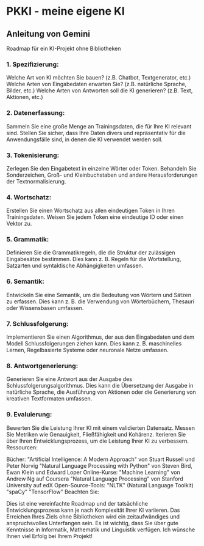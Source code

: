 #  PKKI - meine eigene KI

## Anleitung von Gemini

Roadmap für ein KI-Projekt ohne Bibliotheken

### 1. Spezifizierung:

Welche Art von KI möchten Sie bauen? (z.B. Chatbot, Textgenerator, etc.)
Welche Arten von Eingabedaten erwarten Sie? (z.B. natürliche Sprache, Bilder, etc.)
Welche Arten von Antworten soll die KI generieren? (z.B. Text, Aktionen, etc.)

### 2. Datenerfassung:

Sammeln Sie eine große Menge an Trainingsdaten, die für Ihre KI relevant sind.
Stellen Sie sicher, dass Ihre Daten divers und repräsentativ für die Anwendungsfälle sind, in denen die KI verwendet werden soll.

### 3. Tokenisierung:

Zerlegen Sie den Eingabetext in einzelne Wörter oder Token.
Behandeln Sie Sonderzeichen, Groß- und Kleinbuchstaben und andere Herausforderungen der Textnormalisierung.

### 4. Wortschatz:

Erstellen Sie einen Wortschatz aus allen eindeutigen Token in Ihren Trainingsdaten.
Weisen Sie jedem Token eine eindeutige ID oder einen Vektor zu.

### 5. Grammatik:

Definieren Sie die Grammatikregeln, die die Struktur der zulässigen Eingabesätze bestimmen.
Dies kann z. B. Regeln für die Wortstellung, Satzarten und syntaktische Abhängigkeiten umfassen.

### 6. Semantik:

Entwickeln Sie eine Semantik, um die Bedeutung von Wörtern und Sätzen zu erfassen.
Dies kann z. B. die Verwendung von Wörterbüchern, Thesauri oder Wissensbasen umfassen.

### 7. Schlussfolgerung:

Implementieren Sie einen Algorithmus, der aus den Eingabedaten und dem Modell Schlussfolgerungen ziehen kann.
Dies kann z. B. maschinelles Lernen, Regelbasierte Systeme oder neuronale Netze umfassen.

### 8. Antwortgenerierung:

Generieren Sie eine Antwort aus der Ausgabe des Schlussfolgerungsalgorithmus.
Dies kann die Übersetzung der Ausgabe in natürliche Sprache, die Ausführung von Aktionen oder die Generierung von kreativen Textformaten umfassen.

### 9. Evaluierung:

Bewerten Sie die Leistung Ihrer KI mit einem validierten Datensatz.
Messen Sie Metriken wie Genauigkeit, Fließfähigkeit und Kohärenz.
Iterieren Sie über Ihren Entwicklungsprozess, um die Leistung Ihrer KI zu verbessern.
Ressourcen:

Bücher:
"Artificial Intelligence: A Modern Approach" von Stuart Russell und Peter Norvig
"Natural Language Processing with Python" von Steven Bird, Ewan Klein und Edward Loper
Online-Kurse:
"Machine Learning" von Andrew Ng auf Coursera
"Natural Language Processing" von Stanford University auf edX
Open-Source-Tools:
"NLTK" (Natural Language Toolkit)
"spaCy"
"TensorFlow"
Beachten Sie:

Dies ist eine vereinfachte Roadmap und der tatsächliche Entwicklungsprozess kann je nach Komplexität Ihrer KI variieren.
Das Erreichen Ihres Ziels ohne Bibliotheken wird ein zeitaufwändiges und anspruchsvolles Unterfangen sein.
Es ist wichtig, dass Sie über gute Kenntnisse in Informatik, Mathematik und Linguistik verfügen.
Ich wünsche Ihnen viel Erfolg bei Ihrem Projekt!

